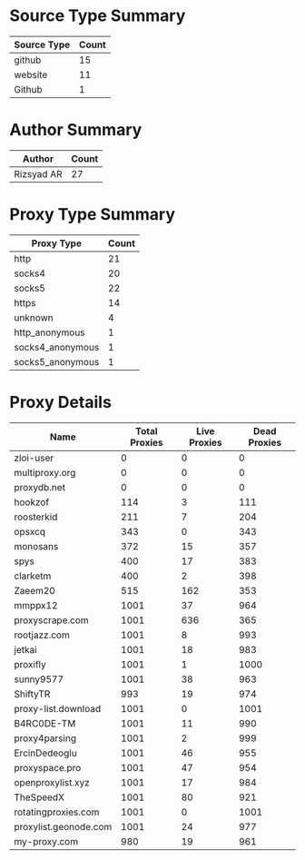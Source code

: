 # Source Type Summary

| Source Type | Count |
|-------------|-------|
| github | 15 |
| website | 11 |
| Github | 1 |


# Author Summary

| Author | Count |
|--------|-------|
| Rizsyad AR | 27 |


# Proxy Type Summary

| Proxy Type | Count |
|------------|-------|
| http | 21 |
| socks4 | 20 |
| socks5 | 22 |
| https | 14 |
| unknown | 4 |
| http_anonymous | 1 |
| socks4_anonymous | 1 |
| socks5_anonymous | 1 |


# Proxy Details

| Name | Total Proxies | Live Proxies | Dead Proxies |
|------|---------------|--------------|---------------|
| zloi-user | 0 | 0 | 0 |
| multiproxy.org | 0 | 0 | 0 |
| proxydb.net | 0 | 0 | 0 |
| hookzof | 114 | 3 | 111 |
| roosterkid | 211 | 7 | 204 |
| opsxcq | 343 | 0 | 343 |
| monosans | 372 | 15 | 357 |
| spys | 400 | 17 | 383 |
| clarketm | 400 | 2 | 398 |
| Zaeem20 | 515 | 162 | 353 |
| mmppx12 | 1001 | 37 | 964 |
| proxyscrape.com | 1001 | 636 | 365 |
| rootjazz.com | 1001 | 8 | 993 |
| jetkai | 1001 | 18 | 983 |
| proxifly | 1001 | 1 | 1000 |
| sunny9577 | 1001 | 38 | 963 |
| ShiftyTR | 993 | 19 | 974 |
| proxy-list.download | 1001 | 0 | 1001 |
| B4RC0DE-TM | 1001 | 11 | 990 |
| proxy4parsing | 1001 | 2 | 999 |
| ErcinDedeoglu | 1001 | 46 | 955 |
| proxyspace.pro | 1001 | 47 | 954 |
| openproxylist.xyz | 1001 | 17 | 984 |
| TheSpeedX | 1001 | 80 | 921 |
| rotatingproxies.com | 1001 | 0 | 1001 |
| proxylist.geonode.com | 1001 | 24 | 977 |
| my-proxy.com | 980 | 19 | 961 |
